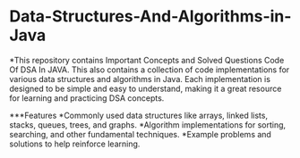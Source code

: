 # Data-Structures-And-Algorithms-in-Java
*This repository contains Important Concepts and Solved Questions Code Of DSA In JAVA.
This also contains a collection of code implementations for various data structures and algorithms in Java. Each implementation is designed to be simple and easy to understand, making it a great resource for learning and practicing DSA concepts.

***Features
*Commonly used data structures like arrays, linked lists, stacks, queues, trees, and graphs.
*Algorithm implementations for sorting, searching, and other fundamental techniques.
*Example problems and solutions to help reinforce learning.
